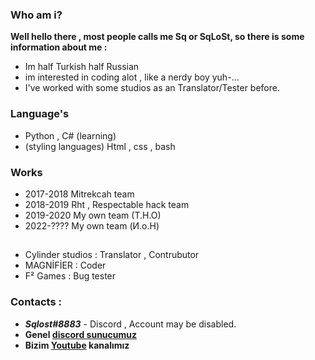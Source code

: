 ### Who am i?
**Well hello there , most people calls me __Sq__ or SqLoSt, so there is some information about me :**
- Im half Turkish half Russian
- im interested in coding alot , like a nerdy boy yuh-...
- I've worked with some studios as an Translator/Tester before.

### Language's
- Python , C# (learning) 
- (styling languages) Html , css , bash

### Works
- 2017-2018 Mitrekcah team
- 2018-2019 Rht , Respectable hack team
- 2019-2020 My own team (T.H.O)
- 2022-???? My own team (И.о.Н)
##
- Cylinder studios : Translator , Contrubutor 
- MAGNİFİER : Coder
- F² Games : Bug tester


### Contacts :
- ***Sqlost#8883*** - Discord , Account may be disabled.
- **Genel [discord sunucumuz](https://discord.gg/fXJgZVGbE6)**
- **Bizim [Youtube](https://youtube.com/channel/UCPXh6NqhJZpl_2oSpatFOFw) kanalımız**
